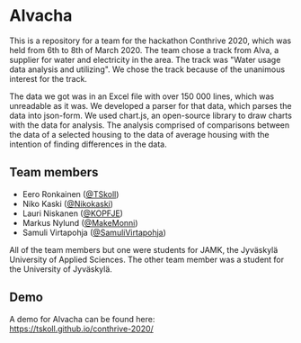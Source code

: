 # Alvacha
This is a repository for a team for the hackathon Conthrive 2020, which was held from 6th to 8th of March 2020. The team chose a track from Alva, a supplier for water and electricity in the area. The track was "Water usage data analysis and utilizing". We chose the track because of the unanimous interest for the track.

The data we got was in an Excel file with over 150 000 lines, which was unreadable as it was. We developed a parser for that data, which parses the data into json-form. We used chart.js, an open-source library to draw charts with the data for analysis. The analysis comprised of comparisons between the data of a selected housing to the data of average housing with the intention of finding differences in the data.

## Team members
* Eero Ronkainen ([@TSkoll](https://github.com/TSkoll))
* Niko Kaski ([@Nikokaski](https://github.com/Nikokaski))
* Lauri Niskanen ([@KOPFJE](https://github.com/KOPFJE))
* Markus Nylund ([@MakeMonni](https://github.com/MakeMonni))
* Samuli Virtapohja ([@SamuliVirtapohja](https://github.com/SamuliVirtapohja))

All of the team members but one were students for JAMK, the Jyväskylä University of Applied Sciences. The other team member was a student for the University of Jyväskylä.

## Demo
A demo for Alvacha can be found here:   
https://tskoll.github.io/conthrive-2020/